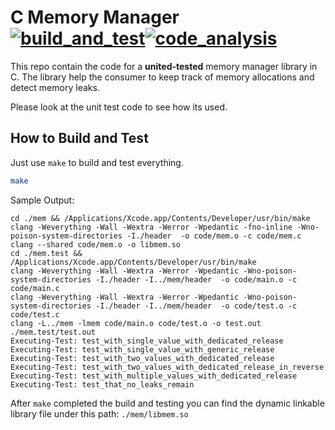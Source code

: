 
# C Memory Manager <br> [![build_and_test](https://github.com/Felix-Quehl/C_Memory_Manager/actions/workflows/build_and_test.yml/badge.svg)](https://github.com/Felix-Quehl/C_Memory_Manager/actions/workflows/build_and_test.yml)[![code_analysis](https://github.com/Felix-Quehl/C_Memory_Manager/actions/workflows/code_analysis.yml/badge.svg)](https://github.com/Felix-Quehl/C_Memory_Manager/actions/workflows/code_analysis.yml)

This repo contain the code for a **united-tested** memory manager library in C.
The library help the consumer to keep track of memory allocations and detect memory leaks.

Please look at the unit test code to see how its used.

## How to Build and Test

Just use `make` to build and test everything.

```bash
make
```

Sample Output:

```
cd ./mem && /Applications/Xcode.app/Contents/Developer/usr/bin/make
clang -Weverything -Wall -Wextra -Werror -Wpedantic -fno-inline -Wno-poison-system-directories -I./header  -o code/mem.o -c code/mem.c 
clang --shared code/mem.o -o libmem.so
cd ./mem.test && /Applications/Xcode.app/Contents/Developer/usr/bin/make
clang -Weverything -Wall -Wextra -Werror -Wpedantic -Wno-poison-system-directories -I./header -I../mem/header  -o code/main.o -c code/main.c 
clang -Weverything -Wall -Wextra -Werror -Wpedantic -Wno-poison-system-directories -I./header -I../mem/header  -o code/test.o -c code/test.c 
clang -L../mem -lmem code/main.o code/test.o -o test.out
./mem.test/test.out 
Executing-Test: test_with_single_value_with_dedicated_release
Executing-Test: test_with_single_value_with_generic_release
Executing-Test: test_with_two_values_with_dedicated_release
Executing-Test: test_with_two_values_with_dedicated_release_in_reverse
Executing-Test: test_with_multiple_values_with_dedicated_release
Executing-Test: test_that_no_leaks_remain
```

After `make` completed the build and testing you can find the dynamic linkable library file under this path: `./mem/libmem.so`
